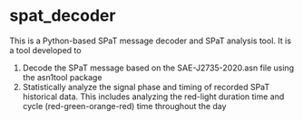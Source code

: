 # spat_decoder

This is a Python-based SPaT message decoder and SPaT analysis tool. It is a tool developed to 

1) Decode the SPaT message based on the SAE-J2735-2020.asn file using the asn1tool package
2) Statistically analyze the signal phase and timing of recorded SPaT historical data. This includes analyzing the red-light duration time and cycle (red-green-orange-red) time throughout the day
